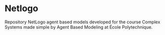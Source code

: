 # Netlogo
Repository NetLogo agent based models developed for the course Complex Systems made simple by Agent Based Modeling at École Polytechnique.
